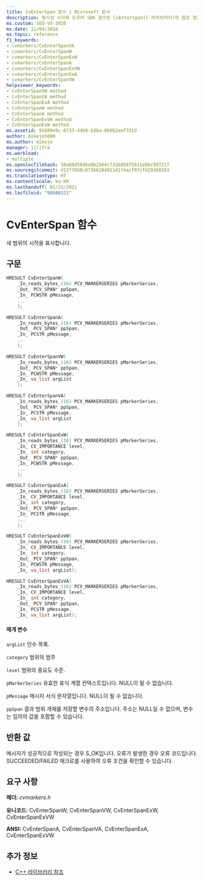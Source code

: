 ```yaml
---
title: CvEnterSpan 함수 | Microsoft 문서
description: 동시성 시각화 도우미 SDK 함수인 CvEnterSpan(C 라이브러리)의 참조 정보를 알아봅니다.
ms.custom: SEO-VS-2020
ms.date: 11/04/2016
ms.topic: reference
f1_keywords:
- cvmarkers/CvEnterSpanVA
- cvmarkers/CvEnterSpanW
- cvmarkers/CvEnterSpanExW
- cvmarkers/CvEnterSpanA
- cvmarkers/CvEnterSpanExVW
- cvmarkers/CvEnterSpanExA
- cvmarkers/CvEnterSpanVW
helpviewer_keywords:
- CvEnterSpanVW method
- CvEnterSpanVA method
- CvEnterSpanExA method
- CvEnterSpanW method
- CvEnterSpanA method
- CvEnterSpanExVW method
- CvEnterSpanExW method
ms.assetid: 91689e9c-6733-44b9-b36a-8b9b2eef7d1d
author: mikejo5000
ms.author: mikejo
manager: jillfra
ms.workload:
- multiple
ms.openlocfilehash: 50a68d58d6a9b2564c732605075811e8bc99721f
ms.sourcegitcommit: d13f7050c873b6284911d1f4acf07cfd29360183
ms.translationtype: HT
ms.contentlocale: ko-KR
ms.lasthandoff: 01/22/2021
ms.locfileid: "98686521"
---
```

# <a name="cventerspan-function"></a>CvEnterSpan 함수
새 범위의 시작을 표시합니다.

## <a name="syntax"></a>구문

```C
HRESULT CvEnterSpanW(
    _In_reads_bytes_(16) PCV_MARKERSERIES pMarkerSeries,
    _Out_ PCV_SPAN* ppSpan,
    _In_ PCWSTR pMessage,
    ...
    );

HRESULT CvEnterSpanA(
    _In_reads_bytes_(16) PCV_MARKERSERIES pMarkerSeries,
    _Out_ PCV_SPAN* ppSpan,
    _In_ PCSTR pMessage,
    ...
    );

HRESULT CvEnterSpanVW(
    _In_reads_bytes_(16) PCV_MARKERSERIES pMarkerSeries,
    _Out_ PCV_SPAN* ppSpan,
    _In_ PCWSTR pMessage,
    _In_ va_list argList
    );

HRESULT CvEnterSpanVA(
    _In_reads_bytes_(16) PCV_MARKERSERIES pMarkerSeries,
    _Out_ PCV_SPAN* ppSpan,
    _In_ PCSTR pMessage,
    _In_ va_list argList
    );

HRESULT CvEnterSpanExW(
    _In_reads_bytes_(16) PCV_MARKERSERIES pMarkerSeries,
    _In_ CV_IMPORTANCE level,
    _In_ int category,
    _Out_ PCV_SPAN* ppSpan,
    _In_ PCWSTR pMessage,
    ...
    );

HRESULT CvEnterSpanExA(
    _In_reads_bytes_(16) PCV_MARKERSERIES pMarkerSeries,
    _In_ CV_IMPORTANCE level,
    _In_ int category,
    _Out_ PCV_SPAN* ppSpan,
    _In_ PCSTR pMessage,
    ...
    );

HRESULT CvEnterSpanExVW(
    _In_reads_bytes_(16) PCV_MARKERSERIES pMarkerSeries,
    _In_ CV_IMPORTANCE level,
    _In_ int category,
    _Out_ PCV_SPAN* ppSpan,
    _In_ PCWSTR pMessage,
    _In_ va_list argList);

HRESULT CvEnterSpanExVA(
    _In_reads_bytes_(16) PCV_MARKERSERIES pMarkerSeries,
    _In_ CV_IMPORTANCE level,
    _In_ int category,
    _Out_ PCV_SPAN* ppSpan,
    _In_ PCSTR pMessage,
    _In_ va_list argList);

```

#### <a name="parameters"></a>매개 변수
 `argList` 인수 목록.

 `category` 범위의 범주

 `level` 범위의 중요도 수준.

 `pMarkerSeries` 유효한 표식 계열 컨텍스트입니다. NULL이 될 수 없습니다.

 `pMessage` 메시지 서식 문자열입니다. NULL이 될 수 없습니다.

 `ppSpan` 결과 범위 개체를 저장할 변수의 주소입니다. 주소는 NULL일 수 없으며, 변수는 임의의 값을 포함할 수 있습니다.

## <a name="return-value"></a>반환 값
 메시지가 성공적으로 작성되는 경우 S_OK입니다. 오류가 발생한 경우 오류 코드입니다. SUCCEEDED/FAILED 매크로를 사용하여 오류 조건을 확인할 수 있습니다.

## <a name="requirements"></a>요구 사항
 **헤더:** *cvmarkers.h*

 **유니코드:** CvEnterSpanW, CvEnterSpanVW, CvEnterSpanExW, CvEnterSpanExVW

 **ANSI:** CvEnterSpanA, CvEnterSpanVA, CvEnterSpanExA, CvEnterSpanExVW

## <a name="see-also"></a>추가 정보
- [C++ 라이브러리 참조](../profiling/cpp-library-reference.md)